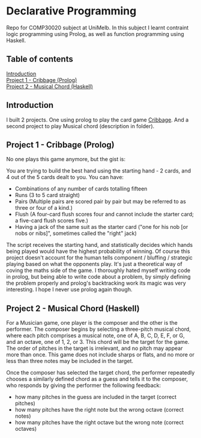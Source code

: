 Declarative Programming
=======================
Repo for COMP30020 subject at UniMelb. In this subject I learnt contraint logic programming using Prolog, as well as function programming using Haskell. 

Table of contents
-----------------
<a href="#intro"> Introduction </a><br>
<a href="#p1"> Project 1 - Cribbage (Prolog) </a><br>
<a href="#p2"> Project 2 - Musical Chord (Haskell) </a><br>

Introduction <a name = "intro"> </a>
------------
I built 2 projects. One using prolog to play the card game <a href= "https://en.wikipedia.org/wiki/Cribbage">Cribbage</a>. And a second project to play Musical chord (description in folder).

Project 1 - Cribbage (Prolog) <a name = "p1"> </a>
-----------------------------
No one plays this game anymore, but the gist is: <br>

You are trying to build the best hand using the starting hand - 2 cards, and 4 out of the 5 cards dealt to you. You can have:
- Combinations of any number of cards totalling fifteen
- Runs (3 to 5 card straight)
- Pairs (Multiple pairs are scored pair by pair but may be referred to as three or four of a kind.)
- Flush (A four-card flush scores four and cannot include the starter card; a five-card flush scores five.)
- Having a jack of the same suit as the starter card ("one for his nob [or nobs or nibs]", sometimes called the "right" jack)

The script receives the starting hand, and statistically decides which hands being played would have the highest probability of winning. Of course this project doesn't account for the human tells component / bluffing / strategic playing based on what the opponents play. It's just a theoretical way of coving the maths side of the game. I thoroughly hated myself writing code in prolog, but being able to write code about a problem, by simply defining the problem properly and prolog's backtracking work its magic was very interesting. I hope I never use prolog again though.

Project 2 - Musical Chord (Haskell) <a name = "p2"> </a>
-----------------------------------
For a Musician game, one player is the composer and the other is the performer. The composer begins by selecting a three-pitch musical chord, where each pitch comprises a musical note, one of A, B, C, D, E, F, or G, and an octave, one of 1, 2, or 3. This chord will be the target for the game. The order of pitches in the target is irrelevant, and no pitch may appear more than once. This game does not include sharps or flats, and no more or less than three notes may be included in the target.

Once the composer has selected the target chord, the performer repeatedly chooses a similarly defined chord as a guess and tells it to the composer, who responds by giving the performer the following feedback:

 - how many pitches in the guess are included in the target (correct pitches)
 - how many pitches have the right note but the wrong octave (correct notes)
 - how many pitches have the right octave but the wrong note (correct octaves) 
